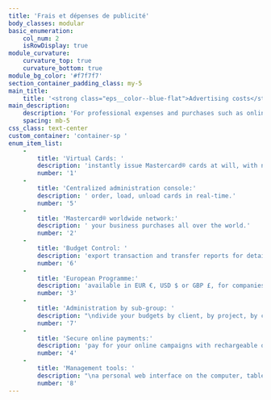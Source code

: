 ```yaml
---
title: 'Frais et dépenses de publicité'
body_classes: modular
basic_enumeration:
    col_num: 2
    isRowDisplay: true
module_curvature:
    curvature_top: true
    curvature_bottom: true
module_bg_color: '#f7f7f7'
section_container_padding_class: my-5
main_title:
    title: '<strong class="eps__color--blue-flat">Advertising costs</strong> and expenses'
main_description:
    description: 'For professional expenses and purchases such as online media purchases, the "prepaid virtual cards" option is the optimal solution. The banking burden is reduced, issuance and loading / unloading times are non-existent, management is free and simplified.'
    spacing: mb-5
css_class: text-center
custom_container: 'container-sp '
enum_item_list:
    -
        title: 'Virtual Cards: '
        description: 'instantly issue Mastercard® cards at will, with no volume limit.'
        number: '1'
    -
        title: 'Centralized administration console:'
        description: ' order, load, unload cards in real-time.'
        number: '5'
    -
        title: 'Mastercard® worldwide network:'
        description: ' your business purchases all over the world.'
        number: '2'
    -
        title: 'Budget Control: '
        description: 'export transaction and transfer reports for detailed reconciliation.'
        number: '6'
    -
        title: 'European Programme:'
        description: 'available in EUR €, USD $ or GBP £, for companies domiciled in Europe.'
        number: '3'
    -
        title: 'Administration by sub-group: '
        description: "\ndivide your budgets by client, by project, by campaign, or even by the team and manage your cards easily."
        number: '7'
    -
        title: 'Secure online payments:'
        description: 'pay for your online campaigns with rechargeable or single-use virtual cards.'
        number: '4'
    -
        title: 'Management tools: '
        description: "\na personal web interface on the computer, tablet, or mobile for each employee (balance, transactions, cards)"
        number: '8'
---
```


